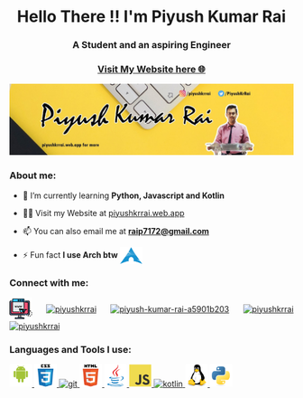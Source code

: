 <h1 align="center">Hello There !! I'm Piyush Kumar Rai</h1>
<h3 align="center">A Student and an aspiring Engineer</h3>
<h3 align="center"> <a href="https://piyushkrrai.web.app" target="blank"> Visit My Website here 🌐 </a> </h3>

[![rice.png](https://github.com/PiyushKrRai/PiyushKrRai/blob/main/intro1.png)](https://piyushkrrai.web.app)

<h3 align="left">About me:</h3>

- 🌱 I’m currently learning **Python, Javascript and Kotlin**

- 👨‍💻 Visit my Website at [piyushkrrai.web.app](piyushkrrai.web.app)

- 📫 You can also email me at **raip7172@gmail.com**

- ⚡ Fun fact **I use Arch btw** <a href="" target="blank"><img align="center" src="https://github.com/PiyushKrRai/PiyushKrRai/blob/main/arch.svg" alt="" height="30" width="40" /></a>

<h3 align="left">Connect with me:</h3>
<p align="justify">
<a href="https://piyushkrrai.web.app" target="blank"><img align="center" src="https://github.com/PiyushKrRai/PiyushKrRai/blob/main/web.png" alt="piyushkrrai" height="40" width="40" /></a>
<a href="https://twitter.com/piyushkrrai" target="blank"><img align="center" src="https://raw.githubusercontent.com/rahuldkjain/github-profile-readme-generator/master/src/images/icons/Social/twitter.svg" alt="piyushkrrai" height="30" width="40" /></a>  
<a href="https://linkedin.com/in/piyush-kumar-rai-a5901b203" target="blank"><img align="center" src="https://raw.githubusercontent.com/rahuldkjain/github-profile-readme-generator/master/src/images/icons/Social/linked-in-alt.svg" alt="piyush-kumar-rai-a5901b203" height="30" width="40" /></a>  
<a href="https://instagram.com/piyushkrrai" target="blank"><img align="center" src="https://raw.githubusercontent.com/rahuldkjain/github-profile-readme-generator/master/src/images/icons/Social/instagram.svg" alt="piyushkrrai" height="30" width="40" /></a>  
<a href="https://www.youtube.com/c/piyushkrrai" target="blank"><img align="center" src="https://raw.githubusercontent.com/rahuldkjain/github-profile-readme-generator/master/src/images/icons/Social/youtube.svg" alt="piyushkrrai" height="30" width="40" /></a>
</p>

<h3 align="left">Languages and Tools I use:</h3>
<p align="left"> <a href="https://developer.android.com" target="_blank" rel="noreferrer"> <img src="https://raw.githubusercontent.com/devicons/devicon/master/icons/android/android-original-wordmark.svg" alt="android" width="40" height="40"/> </a> <a href="https://www.w3schools.com/css/" target="_blank" rel="noreferrer"> <img src="https://raw.githubusercontent.com/devicons/devicon/master/icons/css3/css3-original-wordmark.svg" alt="css3" width="40" height="40"/> </a> <a href="https://git-scm.com/" target="_blank" rel="noreferrer"> <img src="https://www.vectorlogo.zone/logos/git-scm/git-scm-icon.svg" alt="git" width="40" height="40"/> </a> <a href="https://www.w3.org/html/" target="_blank" rel="noreferrer"> <img src="https://raw.githubusercontent.com/devicons/devicon/master/icons/html5/html5-original-wordmark.svg" alt="html5" width="40" height="40"/> </a> <a href="https://www.java.com" target="_blank" rel="noreferrer"> <img src="https://raw.githubusercontent.com/devicons/devicon/master/icons/java/java-original.svg" alt="java" width="40" height="40"/> </a> <a href="https://developer.mozilla.org/en-US/docs/Web/JavaScript" target="_blank" rel="noreferrer"> <img src="https://raw.githubusercontent.com/devicons/devicon/master/icons/javascript/javascript-original.svg" alt="javascript" width="40" height="40"/> </a> <a href="https://kotlinlang.org" target="_blank" rel="noreferrer"> <img src="https://www.vectorlogo.zone/logos/kotlinlang/kotlinlang-icon.svg" alt="kotlin" width="40" height="40"/> </a> <a href="https://www.linux.org/" target="_blank" rel="noreferrer"> <img src="https://raw.githubusercontent.com/devicons/devicon/master/icons/linux/linux-original.svg" alt="linux" width="40" height="40"/> </a> <a href="https://www.python.org" target="_blank" rel="noreferrer"> <img src="https://raw.githubusercontent.com/devicons/devicon/master/icons/python/python-original.svg" alt="python" width="40" height="40"/> </a> </p>
